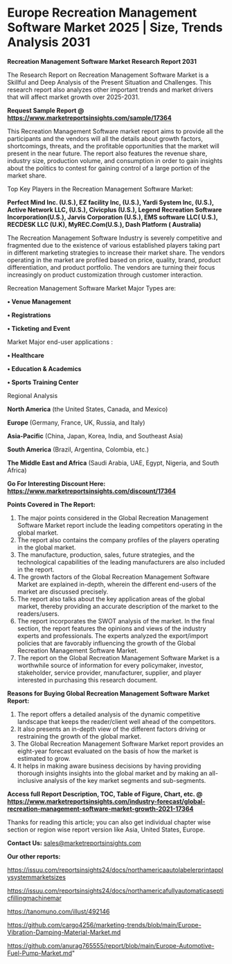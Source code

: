 # Europe Recreation Management Software Market 2025 | Size, Trends Analysis 2031

<strong>Recreation Management Software Market Research Report 2031</strong>

The Research Report on Recreation Management Software Market is a Skillful and Deep Analysis of the Present Situation and Challenges. This research report also analyzes other important trends and market drivers that will affect market growth over 2025-2031.

<strong>Request Sample Report @ <a href=https://www.marketreportsinsights.com/sample/17364>https://www.marketreportsinsights.com/sample/17364</a></strong>

This Recreation Management Software market report aims to provide all the participants and the vendors will all the details about growth factors, shortcomings, threats, and the profitable opportunities that the market will present in the near future. The report also features the revenue share, industry size, production volume, and consumption in order to gain insights about the politics to contest for gaining control of a large portion of the market share.

Top Key Players in the Recreation Management Software Market:

<strong>Perfect Mind Inc. (U.S.), EZ facility Inc, (U.S.), Yardi System Inc, (U.S.), Active Network LLC, (U.S.), Civicplus (U.S.), Legend Recreation Software Incorporation(U.S.), Jarvis Corporation (U.S.), EMS software LLC( U.S.), RECDESK LLC (U.K), MyREC.Com(U.S.), Dash Platform ( Australia)</strong>

The Recreation Management Software Industry is severely competitive and fragmented due to the existence of various established players taking part in different marketing strategies to increase their market share. The vendors operating in the market are profiled based on price, quality, brand, product differentiation, and product portfolio. The vendors are turning their focus increasingly on product customization through customer interaction.

Recreation Management Software Market Major Types are:

<strong>• Venue Management

• Registrations

• Ticketing and Event</strong>

Market Major end-user applications :

<strong>• Healthcare

• Education & Academics

• Sports Training Center</strong>

Regional Analysis

</u><strong><b>North America</b></strong> (the United States, Canada, and Mexico)

<strong><b>Europe </b></strong>(Germany, France, UK, Russia, and Italy)

<strong><b>Asia-Pacific</b></strong> (China, Japan, Korea, India, and Southeast Asia)

<strong><b>South America</b></strong> (Brazil, Argentina, Colombia, etc.)

<strong><b>The Middle East and Africa</b></strong> (Saudi Arabia, UAE, Egypt, Nigeria, and South Africa)

<strong>Go For Interesting Discount Here: <a href=https://www.marketreportsinsights.com/discount/17364>https://www.marketreportsinsights.com/discount/17364</a></strong>

<strong>Points Covered in The Report:</strong>
<ol>
  <li>The major points considered in the Global Recreation Management Software Market report include the leading competitors operating in the global market.</li>
  <li>The report also contains the company profiles of the players operating in the global market.</li>
  <li>The manufacture, production, sales, future strategies, and the technological capabilities of the leading manufacturers are also included in the report.</li>
  <li>The growth factors of the Global Recreation Management Software Market are explained in-depth, wherein the different end-users of the market are discussed precisely.</li>
  <li>The report also talks about the key application areas of the global market, thereby providing an accurate description of the market to the readers/users.</li>
  <li>The report incorporates the SWOT analysis of the market. In the final section, the report features the opinions and views of the industry experts and professionals. The experts analyzed the export/import policies that are favorably influencing the growth of the Global Recreation Management Software Market.</li>
  <li>The report on the Global Recreation Management Software Market is a worthwhile source of information for every policymaker, investor, stakeholder, service provider, manufacturer, supplier, and player interested in purchasing this research document.</li>
</ol>
<strong>Reasons for Buying Global Recreation Management Software Market Report:</strong>

<ol>
  <li>The report offers a detailed analysis of the dynamic competitive landscape that keeps the reader/client well ahead of the competitors.</li>
  <li>It also presents an in-depth view of the different factors driving or restraining the growth of the global market.</li>
  <li>The Global Recreation Management Software Market report provides an eight-year forecast evaluated on the basis of how the market is estimated to grow.</li>
  <li>It helps in making aware business decisions by having providing thorough insights insights into the global market and by making an all-inclusive analysis of the key market segments and sub-segments.</li>
</ol>
<strong>Access full Report Description, TOC, Table of Figure, Chart, etc. @ <a href=https://www.marketreportsinsights.com/industry-forecast/global-recreation-management-software-market-growth-2021-17364>https://www.marketreportsinsights.com/industry-forecast/global-recreation-management-software-market-growth-2021-17364</a></strong>


Thanks for reading this article; you can also get individual chapter wise section or region wise report version like Asia, United States, Europe.

<strong>Contact Us:</strong>
sales@marketreportsinsights.com

<strong>Our other reports:</strong>

<a href=https://issuu.com/reportsinsights24/docs/northamericaautolabelerprintapplysystemmarketsizes>https://issuu.com/reportsinsights24/docs/northamericaautolabelerprintapplysystemmarketsizes</a>

<a href=https://issuu.com/reportsinsights24/docs/northamericafullyautomaticasepticfillingmachinemar>https://issuu.com/reportsinsights24/docs/northamericafullyautomaticasepticfillingmachinemar</a>

<a href=https://tanomuno.com/illust/492146>https://tanomuno.com/illust/492146</a>

<a href=https://github.com/cargo4256/marketing-trends/blob/main/Europe-Vibration-Damping-Material-Market.md>https://github.com/cargo4256/marketing-trends/blob/main/Europe-Vibration-Damping-Material-Market.md</a>

<a href=https://github.com/anurag765555/report/blob/main/Europe-Automotive-Fuel-Pump-Market.md>https://github.com/anurag765555/report/blob/main/Europe-Automotive-Fuel-Pump-Market.md</a>"
